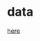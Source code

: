 # data
[here](https://drive.google.com/drive/folders/1RO40ynGiritsaLiw8ZTDlG8dEJIKjvqw?usp=sharing)
